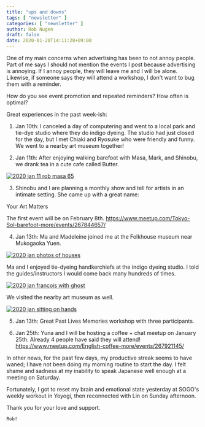 ```yaml
---
title: "ups and downs"
tags: [ "newsletter" ]
categories: [ "newsletter" ]
author: Rob Nugen
draft: false
date: 2020-01-20T14:11:28+09:00
---
```


One of my main concerns when advertising has been to not annoy people.  Part of me says I should not mention the events I post because advertising is annoying.  If I annoy people, they will leave me and I will be alone.
Likewise, if someone says they will attend a workshop, I don't want to bug them with a reminder.

How do you see event promotion and repeated reminders?  How often is optimal?

Great experiences in the past week-ish:

1. Jan 10th: I canceled a day of computering and went to a local park and tie-dye studio where they do indigo dyeing.  The studio had just closed for the day, but I met Chiaki and Ryosuke who were friendly and funny.  We went to a nearby art museum together!

2. Jan 11th: After enjoying walking barefoot with Masa, Mark, and
Shinobu, we drank tea in a cute cafe called Butter.

[![2020 jan 11 rob masa 65](//b.robnugen.com/blog/2020/thumbs/2020_jan_11_rob_masa_65.jpg)](//b.robnugen.com/blog/2020/2020_jan_11_rob_masa_65.jpg)

3. Shinobu and I are planning a monthly show and tell for artists in an intimate setting.  She came up with a great name:

Your Art Matters

The first event will be on February 8th.  https://www.meetup.com/Tokyo-Sol-barefoot-more/events/267844657/

4. Jan 13th: Ma and Madeleine joined me at the Folkhouse museum near
Mukogaoka Yuen.

[![2020 jan photos of houses](//b.robnugen.com/journal/2020/thumbs/2020_jan_photos_of_houses.jpg)](//b.robnugen.com/journal/2020/2020_jan_photos_of_houses.jpg)

Ma and I enjoyed tie-dyeing handkerchiefs at the indigo dyeing studio.
I told the guides/instructors I would come back many hundreds of
times.

[![2020 jan francois with ghost](//b.robnugen.com/journal/2020/thumbs/2020_jan_francois_with_ghost.jpg)](//b.robnugen.com/journal/2020/2020_jan_francois_with_ghost.jpg)

We visited the nearby art museum as well.

[![2020 jan sitting on hands](//b.robnugen.com/journal/2020/thumbs/2020_jan_sitting_on_hands.jpg)](//b.robnugen.com/journal/2020/2020_jan_sitting_on_hands.jpg)

5. Jan 13th: Great Past Lives Memories workshop with three participants. 

6. Jan 25th: Yuna and I will be hosting a coffee + chat meetup on January 25th.  Already 4 people have said they will attend!   https://www.meetup.com/English-coffee-more/events/267921145/

In other news, for the past few days, my productive streak seems to have waned; I have not been doing my morning routine to start the day.  I felt shame and sadness at my inability to speak Japanese well enough at a meeting on Saturday.

Fortunately, I got to reset my brain and emotional state yesterday at SOGO's weekly workout in Yoyogi, then reconnected with Lin on Sunday afternoon.

Thank you for your love and support.

    Rob!

